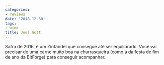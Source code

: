 ```yaml
---
categories:
- reviews
date: '2018-12-30'
tags:
- wine
title: Joel Gott
---
```


Safra de 2016, é um Zinfandel que consegue até ser equilibrado. Você vai precisar de uma carne muito boa na churrasqueira (como a da festa de fim de ano da BitForge) para conseguir acompanhar.